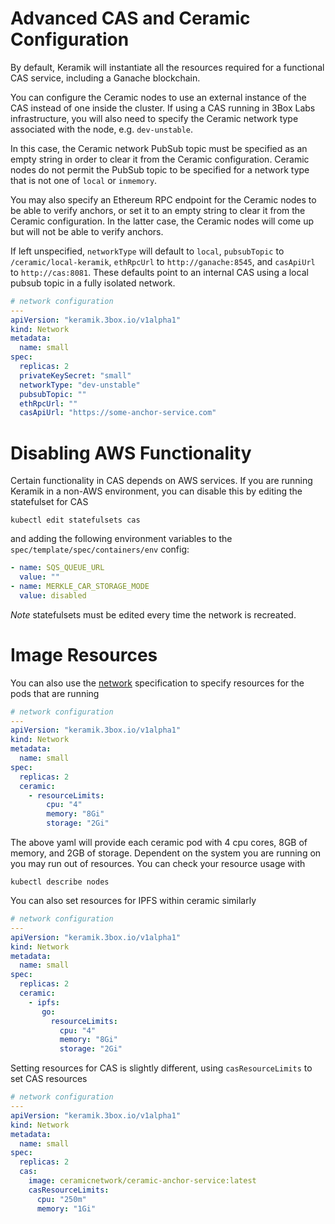 # Advanced CAS and Ceramic Configuration

By default, Keramik will instantiate all the resources required for a functional CAS service, including a Ganache
blockchain.

You can configure the Ceramic nodes to use an external instance of the CAS instead of one inside the cluster. If using a
CAS running in 3Box Labs infrastructure, you will also need to specify the Ceramic network type associated with the
node, e.g. `dev-unstable`.

In this case, the Ceramic network PubSub topic must be specified as an empty string in order to clear it from the
Ceramic configuration. Ceramic nodes do not permit the PubSub topic to be specified for a network type that is not one
of `local` or `inmemory`.

You may also specify an Ethereum RPC endpoint for the Ceramic nodes to be able to verify anchors, or set it to an empty
string to clear it from the Ceramic configuration. In the latter case, the Ceramic nodes will come up but will not be
able to verify anchors.

If left unspecified, `networkType` will default to `local`, `pubsubTopic` to `/ceramic/local-keramik`, `ethRpcUrl` to
`http://ganache:8545`, and `casApiUrl` to `http://cas:8081`. These defaults point to an internal CAS using a local
pubsub topic in a fully isolated network.

```yaml
# network configuration
---
apiVersion: "keramik.3box.io/v1alpha1"
kind: Network
metadata:
  name: small
spec:
  replicas: 2
  privateKeySecret: "small"
  networkType: "dev-unstable"
  pubsubTopic: ""
  ethRpcUrl: ""
  casApiUrl: "https://some-anchor-service.com"
```

# Disabling AWS Functionality
Certain functionality in CAS depends on AWS services. If you are running Keramik in a non-AWS environment, you can
disable this by editing the statefulset for CAS

    kubectl edit statefulsets cas

and adding the following environment variables to the `spec/template/spec/containers/env` config:

```yaml
- name: SQS_QUEUE_URL
  value: ""
- name: MERKLE_CAR_STORAGE_MODE
  value: disabled
```

*Note* statefulsets must be edited every time the network is recreated.

# Image Resources
You can also use the [network](./setup_network.md) specification to specify resources for the pods that are running

```yaml
# network configuration
---
apiVersion: "keramik.3box.io/v1alpha1"
kind: Network
metadata:
  name: small
spec:
  replicas: 2
  ceramic:
    - resourceLimits:
        cpu: "4"
        memory: "8Gi"
        storage: "2Gi"
```

The above yaml will provide each ceramic pod with 4 cpu cores, 8GB of memory, and 2GB of storage. Dependent on the system you 
are running on you may run out of resources. You can check your resource usage with

```shell
kubectl describe nodes
```

You can also set resources for IPFS within ceramic similarly

```yaml
# network configuration
---
apiVersion: "keramik.3box.io/v1alpha1"
kind: Network
metadata:
  name: small
spec:
  replicas: 2
  ceramic:
    - ipfs:
       go:
         resourceLimits:
           cpu: "4"
           memory: "8Gi"
           storage: "2Gi"
```

Setting resources for CAS is slightly different, using `casResourceLimits` to set CAS resources

```yaml
# network configuration
---
apiVersion: "keramik.3box.io/v1alpha1"
kind: Network
metadata:
  name: small
spec:
  replicas: 2
  cas:
    image: ceramicnetwork/ceramic-anchor-service:latest
    casResourceLimits:
      cpu: "250m"
      memory: "1Gi"
```
